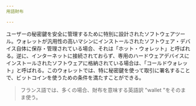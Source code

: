 ```yaml
---
用語財布

---
```

ユーザーの秘密鍵を安全に管理するために特別に設計されたソフトウェアツール。ウォレットが汎用性の高いマシンにインストールされたソフトウェア・デバイス自体に保存・管理されている場合、それは「ホット・ウォレット」と呼ばれる。逆に、インターネットに接続されておらず、専用のハードウェアデバイスにインストールされたソフトウェアに格納されている場合は、「コールドウォレット」と呼ばれる。このウォレットでは、特に秘密鍵を使って取引に署名することで、ビットコインを使うための条件を満たすことができる。

> フランス語では、多くの場合、財布を意味する英語訳 "wallet "をそのまま使う。